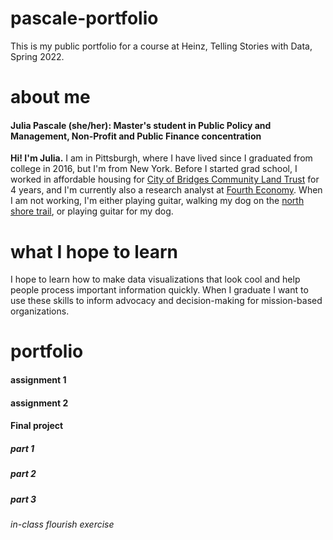 # pascale-portfolio
This is my public portfolio for a course at Heinz, Telling Stories with Data, Spring 2022.

# about me
#### Julia Pascale (she/her): Master's student in Public Policy and Management, Non-Profit and Public Finance concentration
**Hi! I'm Julia.** I am in Pittsburgh, where I have lived since I graduated from college in 2016, but I'm from New York. Before I started grad school, I worked in affordable housing for [City of Bridges Community Land Trust](https://www.cityofbridgesclt.org) for 4 years, and I'm currently also a research analyst at [Fourth Economy](https://www.fourtheconomy.com). 
When I am not working, I'm either playing guitar, walking my dog on the [north shore trail](https://goo.gl/maps/Dqki8Hg6V6tDR8kC8), or playing guitar for my dog. 

# what I hope to learn
I hope to learn how to make data visualizations that look cool and help people process important information quickly. When I graduate I want to use these skills to inform advocacy and decision-making for mission-based organizations.

# portfolio

#### assignment 1

#### assignment 2

#### Final project 

##### part 1

##### part 2

##### part 3

###### in-class flourish exercise

<div class="flourish-embed flourish-chart" data-src="visualisation/8531416"><script src="https://public.flourish.studio/resources/embed.js"></script></div>


